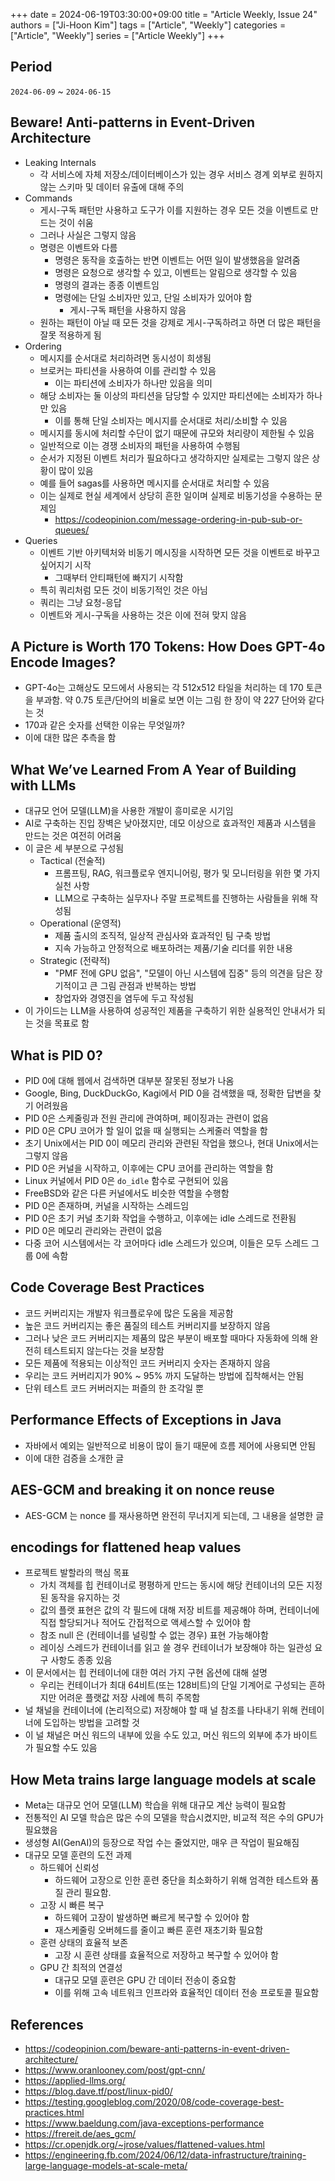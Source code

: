 +++
date = 2024-06-19T03:30:00+09:00
title = "Article Weekly, Issue 24"
authors = ["Ji-Hoon Kim"]
tags = ["Article", "Weekly"]
categories = ["Article", "Weekly"]
series = ["Article Weekly"]
+++

## Period

`2024-06-09` ~ `2024-06-15`

## Beware! Anti-patterns in Event-Driven Architecture

- Leaking Internals
  - 각 서비스에 자체 저장소/데이터베이스가 있는 경우 서비스 경계 외부로 원하지 않는 스키마 및 데이터 유출에 대해 주의
- Commands
  - 게시-구독 패턴만 사용하고 도구가 이를 지원하는 경우 모든 것을 이벤트로 만드는 것이 쉬움
  - 그러나 사실은 그렇지 않음
  - 명령은 이벤트와 다름
    - 명령은 동작을 호출하는 반면 이벤트는 어떤 일이 발생했음을 알려줌
    - 명령은 요청으로 생각할 수 있고, 이벤트는 알림으로 생각할 수 있음
    - 명령의 결과는 종종 이벤트임
    - 명령에는 단일 소비자만 있고, 단일 소비자가 있어야 함
      - 게시-구독 패턴을 사용하지 않음
  - 원하는 패턴이 아닐 때 모든 것을 강제로 게시-구독하려고 하면 더 많은 패턴을 잘못 적용하게 됨
- Ordering
  - 메시지를 순서대로 처리하려면 동시성이 희생됨
  - 브로커는 파티션을 사용하여 이를 관리할 수 있음
    - 이는 파티션에 소비자가 하나만 있음을 의미
  - 해당 소비자는 둘 이상의 파티션을 담당할 수 있지만 파티션에는 소비자가 하나만 있음
    - 이를 통해 단일 소비자는 메시지를 순서대로 처리/소비할 수 있음
  - 메시지를 동시에 처리할 수단이 없기 때문에 규모와 처리량이 제한될 수 있음
  - 일반적으로 이는 경쟁 소비자의 패턴을 사용하여 수행됨
  - 순서가 지정된 이벤트 처리가 필요하다고 생각하지만 실제로는 그렇지 않은 상황이 많이 있음
  - 예를 들어 sagas를 사용하면 메시지를 순서대로 처리할 수 있음
  - 이는 실제로 현실 세계에서 상당히 흔한 일이며 실제로 비동기성을 수용하는 문제임
    - https://codeopinion.com/message-ordering-in-pub-sub-or-queues/
- Queries
  - 이벤트 기반 아키텍처와 비동기 메시징을 시작하면 모든 것을 이벤트로 바꾸고 싶어지기 시작
    - 그때부터 안티패턴에 빠지기 시작함
  - 특히 쿼리처럼 모든 것이 비동기적인 것은 아님
  - 쿼리는 그냥 요청-응답
  - 이벤트와 게시-구독을 사용하는 것은 이에 전혀 맞지 않음

## A Picture is Worth 170 Tokens: How Does GPT-4o Encode Images?

- GPT-4o는 고해상도 모드에서 사용되는 각 512x512 타일을 처리하는 데 170 토큰을 부과함. 약 0.75 토큰/단어의 비율로 보면 이는 그림 한 장이 약 227 단어와 같다는 것
- 170과 같은 숫자를 선택한 이유는 무엇일까?
- 이에 대한 많은 추측을 함

## What We’ve Learned From A Year of Building with LLMs

- 대규모 언어 모델(LLM)을 사용한 개발이 흥미로운 시기임
- AI로 구축하는 진입 장벽은 낮아졌지만, 데모 이상으로 효과적인 제품과 시스템을 만드는 것은 여전히 어려움
- 이 글은 세 부분으로 구성됨
  - Tactical (전술적)
    - 프롬프팅, RAG, 워크플로우 엔지니어링, 평가 및 모니터링을 위한 몇 가지 실천 사항
    - LLM으로 구축하는 실무자나 주말 프로젝트를 진행하는 사람들을 위해 작성됨
  - Operational (운영적)
    - 제품 출시의 조직적, 일상적 관심사와 효과적인 팀 구축 방법
    - 지속 가능하고 안정적으로 배포하려는 제품/기술 리더를 위한 내용
  - Strategic (전략적)
    - "PMF 전에 GPU 없음", "모델이 아닌 시스템에 집중" 등의 의견을 담은 장기적이고 큰 그림 관점과 반복하는 방법
    - 창업자와 경영진을 염두에 두고 작성됨
- 이 가이드는 LLM을 사용하여 성공적인 제품을 구축하기 위한 실용적인 안내서가 되는 것을 목표로 함

## What is PID 0?

- PID 0에 대해 웹에서 검색하면 대부분 잘못된 정보가 나옴
- Google, Bing, DuckDuckGo, Kagi에서 PID 0을 검색했을 때, 정확한 답변을 찾기 어려웠음
- PID 0은 스케줄링과 전원 관리에 관여하며, 페이징과는 관련이 없음
- PID 0은 CPU 코어가 할 일이 없을 때 실행되는 스케줄러 역할을 함
- 초기 Unix에서는 PID 0이 메모리 관리와 관련된 작업을 했으나, 현대 Unix에서는 그렇지 않음
- PID 0은 커널을 시작하고, 이후에는 CPU 코어를 관리하는 역할을 함
- Linux 커널에서 PID 0은 `do_idle` 함수로 구현되어 있음
- FreeBSD와 같은 다른 커널에서도 비슷한 역할을 수행함
- PID 0은 존재하며, 커널을 시작하는 스레드임
- PID 0은 초기 커널 초기화 작업을 수행하고, 이후에는 idle 스레드로 전환됨
- PID 0은 메모리 관리와는 관련이 없음
- 다중 코어 시스템에서는 각 코어마다 idle 스레드가 있으며, 이들은 모두 스레드 그룹 0에 속함

## Code Coverage Best Practices

- 코드 커버리지는 개발자 워크플로우에 많은 도움을 제공함
- 높은 코드 커버리지는 좋은 품질의 테스트 커버리지를 보장하지 않음
- 그러나 낮은 코드 커버리지는 제품의 많은 부분이 배포할 때마다 자동화에 의해 완전히 테스트되지 않는다는 것을 보장함
- 모든 제품에 적용되는 이상적인 코드 커버리지 숫자는 존재하지 않음
- 우리는 코드 커버리지가 90% ~ 95% 까지 도달하는 방법에 집착해서는 안됨
- 단위 테스트 코드 커버러지는 퍼즐의 한 조각일 뿐

## Performance Effects of Exceptions in Java

- 자바에서 예외는 일반적으로 비용이 많이 들기 때문에 흐름 제어에 사용되면 안됨
- 이에 대한 검증을 소개한 글

## AES-GCM and breaking it on nonce reuse

- AES-GCM 는 nonce 를 재사용하면 완전히 무너지게 되는데, 그 내용을 설명한 글

## encodings for flattened heap values

- 프로젝트 발할라의 핵심 목표
  - 가치 객체를 힙 컨테이너로 평평하게 만드는 동시에 해당 컨테이너의 모든 지정된 동작을 유지하는 것
  - 값의 플랫 표현은 값의 각 필드에 대해 저장 비트를 제공해야 하며, 컨테이너에 직접 할당되거나 적어도 간접적으로 액세스할 수 있어야 함
  - 참조 null 은 (컨테이너를 널링할 수 없는 경우) 표현 가능해야함
  - 레이싱 스레드가 컨테이너를 읽고 쓸 경우 컨테이너가 보장해야 하는 일관성 요구 사항도 종종 있음
- 이 문서에서는 힙 컨테이너에 대한 여러 가지 구현 옵션에 대해 설명
  - 우리는 컨테이너가 최대 64비트(또는 128비트)의 단일 기계어로 구성되는 흔하지만 어려운 플랫값 저장 사례에 특히 주목함
- 널 채널을 컨테이너에 (논리적으로) 저장해야 할 때 널 참조를 나타내기 위해 컨테이너에 도입하는 방법을 고려할 것
- 이 널 채널은 머신 워드의 내부에 있을 수도 있고, 머신 워드의 외부에 추가 바이트가 필요할 수도 있음

## How Meta trains large language models at scale

- Meta는 대규모 언어 모델(LLM) 학습을 위해 대규모 계산 능력이 필요함
- 전통적인 AI 모델 학습은 많은 수의 모델을 학습시켰지만, 비교적 적은 수의 GPU가 필요했음
- 생성형 AI(GenAI)의 등장으로 작업 수는 줄었지만, 매우 큰 작업이 필요해짐
- 대규모 모델 훈련의 도전 과제
  - 하드웨어 신뢰성
    - 하드웨어 고장으로 인한 훈련 중단을 최소화하기 위해 엄격한 테스트와 품질 관리 필요함.
  - 고장 시 빠른 복구
    - 하드웨어 고장이 발생하면 빠르게 복구할 수 있어야 함
    - 재스케줄링 오버헤드를 줄이고 빠른 훈련 재초기화 필요함
  - 훈련 상태의 효율적 보존
    - 고장 시 훈련 상태를 효율적으로 저장하고 복구할 수 있어야 함
  - GPU 간 최적의 연결성
    - 대규모 모델 훈련은 GPU 간 데이터 전송이 중요함
    - 이를 위해 고속 네트워크 인프라와 효율적인 데이터 전송 프로토콜 필요함

## References

- https://codeopinion.com/beware-anti-patterns-in-event-driven-architecture/
- https://www.oranlooney.com/post/gpt-cnn/
- https://applied-llms.org/
- https://blog.dave.tf/post/linux-pid0/
- https://testing.googleblog.com/2020/08/code-coverage-best-practices.html
- https://www.baeldung.com/java-exceptions-performance
- https://frereit.de/aes_gcm/
- https://cr.openjdk.org/~jrose/values/flattened-values.html
- https://engineering.fb.com/2024/06/12/data-infrastructure/training-large-language-models-at-scale-meta/
